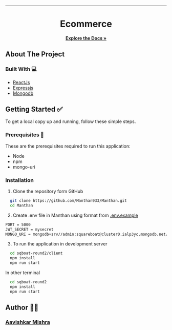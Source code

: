 <hr/>
  <h1 align="center">Ecommerce</h1>
  <p align="center">
    <a href="https://github.com/Manthan933/Manthan/wiki"><strong>Explore the Docs »</strong></a>
  </p>


<!-- ABOUT THE PROJECT -->

## About The Project

### Built With 💻

- [ReactJs](https://reactjs.org/)
- [Expressjs](https://expressjs.com/)
- [Mongodb](https://www.mongodb.com/)

## Getting Started ✅

To get a local copy up and running, follow these simple steps.

### Prerequisites 📖

These are the prerequisites required to run this application:

- Node
- npm
- mongo-uri

### Installation

1. Clone the repository form GitHub

```sh
  git clone https://github.com/Manthan933/Manthan.git
  cd Manthan
```

2. Create .env file in Manthan using format from [.env.example](./.env.example)

```sh
PORT = 5000
JWT_SECRET = mysecret
MONGO_URI = mongodb+srv//admin:squareboat@cluster0.ialp3yc.mongodb.net/ecommerce

```

3. To run the application in development server

```sh
  cd sqboat-round2/client
  npm install
  npm run start
```

In other terminal

```sh
  cd sqboat-round2
  npm install
  npm run start
```


## Author 👨‍💻

### [Aavishkar Mishra](https://github.com/aavishkarmishra)

